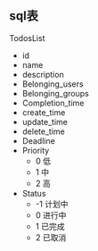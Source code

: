 ## sql表

TodosList
- id
- name
- description
- Belonging_users
- Belonging_groups
- Completion_time
- create_time
- update_time
- delete_time
- Deadline
- Priority
    - 0 低
    - 1 中
    - 2 高
- Status
    - -1 计划中
    - 0 进行中
    - 1 已完成
    - 2 已取消